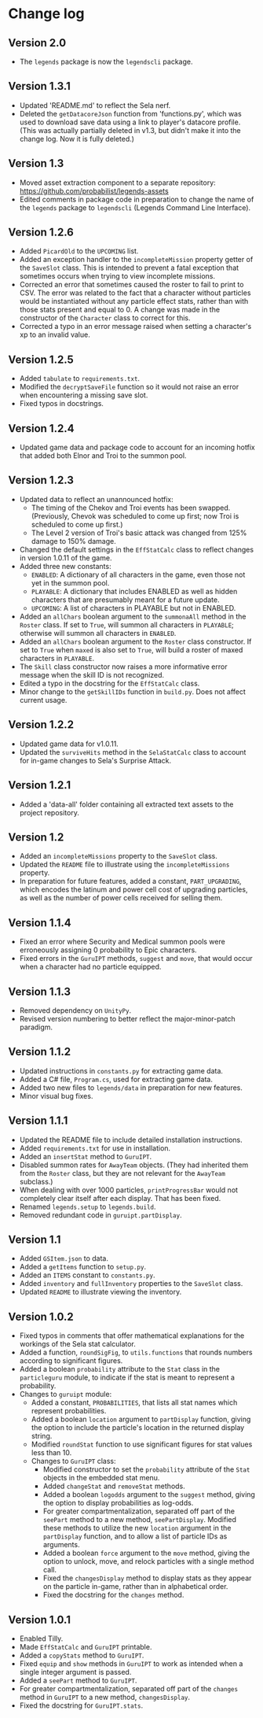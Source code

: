 # Change log

## Version 2.0

* The `legends` package is now the `legendscli` package.

## Version 1.3.1

* Updated 'README.md' to reflect the Sela nerf.
* Deleted the `getDatacoreJson` function from 'functions.py', which was used to download save data using a link to player's datacore profile. (This was actually partially deleted in v1.3, but didn't make it into the change log. Now it is fully deleted.)

## Version 1.3

* Moved asset extraction component to a separate repository: https://github.com/probabilist/legends-assets
* Edited comments in package code in preparation to change the name of the `legends` package to `legendscli` (Legends Command Line Interface).

## Version 1.2.6

* Added `PicardOld` to the `UPCOMING` list.
* Added an exception handler to the `incompleteMission` property getter of the `SaveSlot` class. This is intended to prevent a fatal exception that sometimes occurs when trying to view incomplete missions.
* Corrected an error that sometimes caused the roster to fail to print to CSV. The error was related to the fact that a character without particles would be instantiated without any particle effect stats, rather than with those stats present and equal to 0. A change was made in the constructor of the `Character` class to correct for this.
* Corrected a typo in an error message raised when setting a character's xp to an invalid value.

## Version 1.2.5

* Added `tabulate` to `requirements.txt`.
* Modified the `decryptSaveFile` function so it would not raise an error when encountering a missing save slot.
* Fixed typos in docstrings.

## Version 1.2.4

* Updated game data and package code to account for an incoming hotfix that added both Elnor and Troi to the summon pool.

## Version 1.2.3

* Updated data to reflect an unannounced hotfix:
    - The timing of the Chekov and Troi events has been swapped. (Previously, Chevok was scheduled to come up first; now Troi is scheduled to come up first.)
    - The Level 2 version of Troi's basic attack was changed from 125% damage to 150% damage.
* Changed the default settings in the `EffStatCalc` class to reflect changes in version 1.0.11 of the game.
* Added three new constants:
    - `ENABLED`: A dictionary of all characters in the game, even those not yet in the summon pool.
    - `PLAYABLE`: A dictionary that includes ENABLED as well as hidden characters that are presumably meant for a future update.
    - `UPCOMING`: A list of characters in PLAYABLE but not in ENABLED.
* Added an `allChars` boolean argument to the `summonaAll` method in the `Roster` class. If set to `True`, will summon all characters in `PLAYABLE`; otherwise will summon all characters in `ENABLED`.
* Added an `allChars` boolean argument to the `Roster` class constructor. If set to `True` when `maxed` is also set to `True`, will build a roster of maxed characters in `PLAYABLE`.
* The `Skill` class constructor now raises a more informative error message when the skill ID is not recognized.
* Edited a typo in the docstring for the `EffStatCalc` class.
* Minor change to the `getSkillIDs` function in `build.py`. Does not affect current usage.

## Version 1.2.2

* Updated game data for v1.0.11.
* Updated the `surviveHits` method in the `SelaStatCalc` class to account for in-game changes to Sela's Surprise Attack.

## Version 1.2.1

* Added a 'data-all' folder containing all extracted text assets to the project repository.

## Version 1.2

* Added an `incompleteMissions` property to the `SaveSlot` class.
* Updated the `README` file to illustrate using the `incompleteMissions` property.
* In preparation for future features, added a constant, `PART_UPGRADING`, which encodes the latinum and power cell cost of upgrading particles, as well as the number of power cells received for selling them.

## Version 1.1.4

* Fixed an error where Security and Medical summon pools were erroneously assigning 0 probability to Epic characters.
* Fixed errors in the `GuruIPT` methods, `suggest` and `move`, that would occur when a character had no particle equipped.

## Version 1.1.3

* Removed dependency on `UnityPy`.
* Revised version numbering to better reflect the major-minor-patch paradigm.

## Version 1.1.2

* Updated instructions in `constants.py` for extracting game data.
* Added a C# file, `Program.cs`, used for extracting game data.
* Added two new files to `legends/data` in preparation for new features.
* Minor visual bug fixes.

## Version 1.1.1

* Updated the README file to include detailed installation instructions.
* Added `requirements.txt` for use in installation.
* Added an `insertStat` method to `GuruIPT`.
* Disabled summon rates for `AwayTeam` objects. (They had inherited them from the `Roster` class, but they are not relevant for the `AwayTeam` subclass.)
* When dealing with over 1000 particles, `printProgressBar` would not completely clear itself after each display. That has been fixed.
* Renamed `legends.setup` to `legends.build`.
* Removed redundant code in `guruipt.partDisplay`.

## Version 1.1

* Added `GSItem.json` to data.
* Added a `getItems` function to `setup.py`.
* Added an `ITEMS` constant to `constants.py`.
* Added `inventory` and `fullInventory` properties to the `SaveSlot` class.
* Updated `README` to illustrate viewing the inventory.

## Version 1.0.2

* Fixed typos in comments that offer mathematical explanations for the workings of the Sela stat calculator.
* Added a function, `roundSigFig`, to `utils.functions` that rounds numbers according to significant figures.
* Added a boolean `probability` attribute to the `Stat` class in the `particleguru` module, to indicate if the stat is meant to represent a probability.
* Changes to `guruipt` module:
    - Added a constant, `PROBABILITIES`, that lists all stat names which represent probabilities.
    - Added a boolean `location` argument to `partDisplay` function, giving the option to include the particle's location in the returned display string.
    - Modified `roundStat` function to use significant figures for stat values less than 10.
    - Changes to `GuruIPT` class:
        + Modified constructor to set the `probability` attribute of the `Stat` objects in the embedded stat menu.
        + Added `changeStat` and `removeStat` methods.
        + Added a boolean `logodds` argument to the `suggest` method, giving the option to display probabilities as log-odds.
        + For greater compartmentalization, separated off part of the `seePart` method to a new method, `seePartDisplay`. Modified these methods to utilize the new `location` argument in the `partDisplay` function, and to allow a list of particle IDs as arguments.
        + Added a boolean `force` argument to the `move` method, giving the option to unlock, move, and relock particles with a single method call.
        + Fixed the `changesDisplay` method to display stats as they appear on the particle in-game, rather than in alphabetical order.
        + Fixed the docstring for the `changes` method.

## Version 1.0.1

* Enabled Tilly.
* Made `EffStatCalc` and `GuruIPT` printable.
* Added a `copyStats` method to `GuruIPT`.
* Fixed `equip` and `show` methods in `GuruIPT` to work as intended when a single integer argument is passed.
* Added a `seePart` method to `GuruIPT`.
* For greater compartmentalization, separated off part of the `changes` method in `GuruIPT` to a new method, `changesDisplay`.
* Fixed the docstring for `GuruIPT.stats`.
